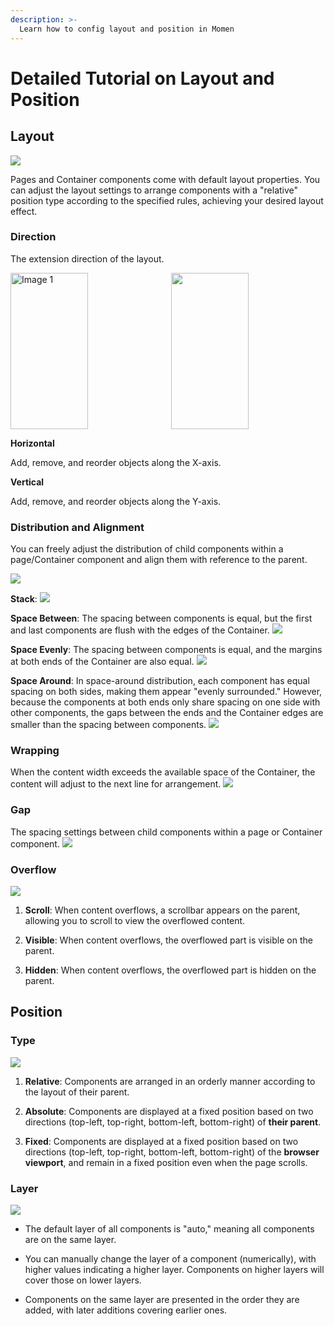 ```yaml
---
description: >-
  Learn how to config layout and position in Momen
---
```


# Detailed Tutorial on Layout and Position
## Layout

![](../.gitbook/assets/design/layout_and_position_overview.png)

Pages and Container components come with default layout properties. You can adjust the layout settings to arrange components with a "relative" position type according to the specified rules, achieving your desired layout effect.

### Direction

The extension direction of the layout.

<div style="display: flex; justify-content: space-between; align-items: stretch; gap: 10px;">
    <img src="../.gitbook/assets/design/layout_and_position_direction.png" alt="Image 1" style="flex: 1; height: 250px; object-fit: cover; width: 50%;">
    <img src="../.gitbook/assets/design/layout_and_position_direction_view.png" style="flex: 1; height: 250px; object-fit: cover; width: 50%;">
</div>

**Horizontal**

Add, remove, and reorder objects along the X-axis.

**Vertical**

Add, remove, and reorder objects along the Y-axis.

### Distribution and Alignment

You can freely adjust the distribution of child components within a page/Container component and align them with reference to the parent.

![](../.gitbook/assets/design/layout_and_position_distribution.png)

**Stack**:
![](../.gitbook/assets/design/layout_and_position_stack.png)

**Space Between**: The spacing between components is equal, but the first and last components are flush with the edges of the Container.
![](../.gitbook/assets/design/layout_and_position_spacebetween.png)

**Space Evenly**: The spacing between components is equal, and the margins at both ends of the Container are also equal.
![](../.gitbook/assets/design/layout_and_position_spaceevenly.png)

**Space Around**: In space-around distribution, each component has equal spacing on both sides, making them appear "evenly surrounded." However, because the components at both ends only share spacing on one side with other components, the gaps between the ends and the Container edges are smaller than the spacing between components.
![](../.gitbook/assets/design/layout_and_position_spacearound.png)

### Wrapping

When the content width exceeds the available space of the Container, the content will adjust to the next line for arrangement.
![](../.gitbook/assets/design/layout_wrap.gif)

### Gap
The spacing settings between child components within a page or Container component.
![](../.gitbook/assets/design/layout_and_position_gap.png)

### Overflow

![](../.gitbook/assets/design/layout_and_position_overflow.png)

1. **Scroll**: When content overflows, a scrollbar appears on the parent, allowing you to scroll to view the overflowed content.

2. **Visible**: When content overflows, the overflowed part is visible on the parent.

3. **Hidden**: When content overflows, the overflowed part is hidden on the parent.

## Position

### Type

![](../.gitbook/assets/design/layout_and_position_type.png)

1. **Relative**: Components are arranged in an orderly manner according to the layout of their parent.

2. **Absolute**: Components are displayed at a fixed position based on two directions (top-left, top-right, bottom-left, bottom-right) of **their parent**.

3. **Fixed**: Components are displayed at a fixed position based on two directions (top-left, top-right, bottom-left, bottom-right) of the **browser viewport**, and remain in a fixed position even when the page scrolls.

### Layer

![](../.gitbook/assets/design/layout_and_position_layers.png)

* The default layer of all components is "auto," meaning all components are on the same layer.

* You can manually change the layer of a component (numerically), with higher values indicating a higher layer. Components on higher layers will cover those on lower layers.

* Components on the same layer are presented in the order they are added, with later additions covering earlier ones.